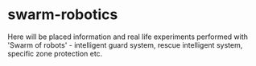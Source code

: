 # swarm-robotics
Here will be placed information and real life experiments performed with 'Swarm of robots' - intelligent guard system, rescue intelligent system, specific zone protection etc.
